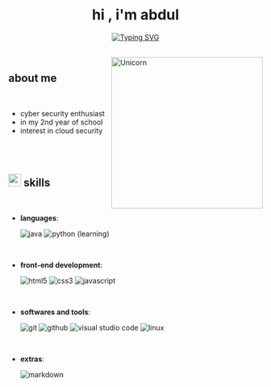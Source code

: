 <h1 align="center"><b>hi , i'm abdul</b></h1>
<!--  -->
<p align="center">
<a href="https://git.io/typing-svg"><img src="https://readme-typing-svg.herokuapp.com?font=Fira+Code&pause=1000&color=FFFFFF&center=true&vCenter=true&random=false&width=435&lines=%E2%80%8F%D8%A7%D9%8E%D9%84%D8%B3%D9%8E%D9%84%D8%A7%D9%85%D9%8F+%D8%B9%D9%8E%D9%84%D9%8E%D9%8A%D9%92%D9%83%D9%8F%D9%85+%D9%88%D9%8E%D8%B1%D9%8E%D8%AD%D9%92%D9%85%D9%8E%D8%A9%D9%8F+%D8%A7%D9%8E%D9%84%D9%84%D9%87%D9%90+%D9%88%D9%8E%D8%A8%D9%8E%D8%B1%D9%8E%D9%83%D8%A7%D8%AA%D9%8F%D9%87%D9%8F;cyber+security+enthusiast;computer+science+student;avid+learner" alt="Typing SVG" /></a>
</p>


<br>


<img align="right" width=300px alt="Unicorn" src="https://c.tenor.com/GN73MKBawZYAAAAi/busy-cute.gif" />
	
## **about me**

<br>

- cyber security enthusiast
- in my 2nd year of school
- interest in cloud security

<br>

<br>

## <img src="https://media2.giphy.com/media/QssGEmpkyEOhBCb7e1/giphy.gif?cid=ecf05e47a0n3gi1bfqntqmob8g9aid1oyj2wr3ds3mg700bl&rid=giphy.gif" width ="25"><b> skills</b>
<br>

<p align="center">

- **languages**:
    
    ![java](https://img.shields.io/badge/Java%20-%232370ED.svg?style=for-the-badge&logo=java&logoColor=orange)
    ![python (learning)](https://img.shields.io/badge/Python%20-%2314354C.svg?style=for-the-badge&logo=python&logoColor=white)

<br>   
    
- **front-end development**:

   ![html5](https://img.shields.io/badge/HTML5%20-%23E34F26.svg?style=for-the-badge&logo=html5&logoColor=white)
   ![css3](https://img.shields.io/badge/CSS%20-%231572B6.svg?style=for-the-badge&logo=css3&logoColor=white)
   ![javascript](https://img.shields.io/badge/JavaScript%20-%23F7DF1E.svg?style=for-the-badge&logo=javascript&logoColor=black)

<br>

- **softwares and tools**:

    ![git](https://img.shields.io/badge/git-%23F05033.svg?style=for-the-badge&logo=git&logoColor=white)
    ![github](https://img.shields.io/badge/github-%23121011.svg?style=for-the-badge&logo=github&logoColor=white)
    ![visual studio code](https://img.shields.io/badge/Visual%20Studio%20Code-0078d7.svg?style=for-the-badge&logo=visual-studio-code&logoColor=white)
    ![linux](https://img.shields.io/badge/Linux-FCC624?style=for-the-badge&logo=linux&logoColor=black) 

<br>

- **extras**:
  
    ![markdown](https://img.shields.io/badge/markdown-%23000000.svg?style=for-the-badge&logo=markdown&logoColor=white)   

</p>
<br>
